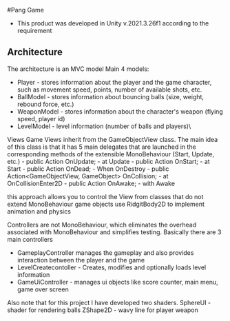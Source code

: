 #Pang Game

- This product was developed in Unity v.2021.3.26f1 according to the requirement

## Architecture
The architecture is an MVC model
Main 4 models:
- Player - stores information about the player and the game character, such as movement speed, points, number of available shots, etc.
- BallModel - stores information about bouncing balls (size, weight, rebound force, etc.)
- WeaponModel - stores information about the character's weapon (flying speed, player id)
- LevelModel - level information (number of balls and players)\

Views
Game Views inherit from the GameObjectView class. The main idea of this class is that it has 5 main delegates that are launched in the corresponding methods of the extensible MonoBehaviour (Start, Update, etc.)
     - public Action<Models> OnUpdate; - at Update
     - public Action<GameObjectView> OnStart; - at Start
     - public Action<GameObjectView> OnDead; - When OnDestroy
     - public Action<GameObjectView, GameObject> OnCollision; - at OnCollisionEnter2D
     - public Action<GameObjectView> OnAwake; - with Awake

this approach allows you to control the View from classes that do not extend MonoBehaviour
game objects use RidgitBody2D to implement animation and physics

Controllers are not MonoBehaviour, which eliminates the overhead associated with MonoBehaviour and simplifies testing. Basically there are 3 main controllers
- GameplayController manages the gameplay and also provides interaction between the player and the game
- LevelCreatecontoller - Creates, modifies and optionally loads level information
- GameUiController - manages ui objects like score counter, main menu, game over screen


Also note that for this project I have developed two shaders.
SphereUI - shader for rendering balls
ZShape2D - wavy line for player weapon
